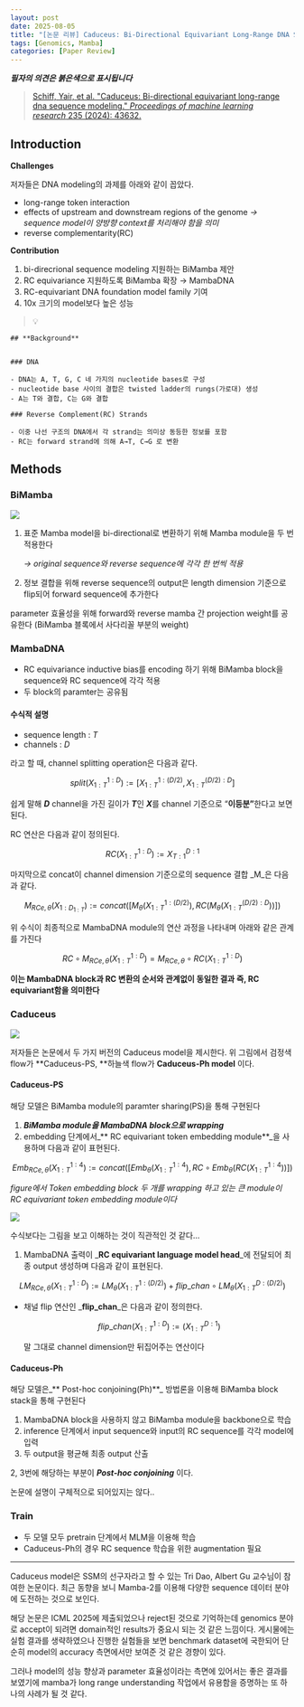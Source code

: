 ```yaml
---
layout: post
date: 2025-08-05
title: "[논문 리뷰] Caduceus: Bi-Directional Equivariant Long-Range DNA Sequence Modeling"
tags: [Genomics, Mamba]
categories: [Paper Review]
---
```


<span class="notion-red">_**필자의 의견은 붉은색으로 표시됩니다**_</span>


> [Schiff, Yair, et al. "Caduceus: Bi-directional equivariant long-range dna sequence modeling." ](https://pmc.ncbi.nlm.nih.gov/articles/PMC12189541/)[_Proceedings of machine learning research_](https://pmc.ncbi.nlm.nih.gov/articles/PMC12189541/)[ 235 (2024): 43632.](https://pmc.ncbi.nlm.nih.gov/articles/PMC12189541/)



## Introduction


**Challenges**


저자들은 DNA modeling의 과제를 아래와 같이 꼽았다.

- long-range token interaction
- effects of upstream and downstream regions of the genome 
_→ sequence model이 양방향 context를 처리해야 함을 의미_
- reverse complementarity(RC)

**Contribution**

1. bi-direcrional sequence modeling 지원하는 BiMamba 제안
1. RC equivariance 지원하도록 BiMamba 확장 → MambaDNA
1. RC-equivariant DNA foundation model family 기여
1. 10x 크기의 model보다 높은 성능

> 💡 


	## **Background**


	### DNA

	- DNA는 A, T, G, C 네 가지의 nucleotide bases로 구성
	- nucleotide base 사이의 결합은 twisted ladder의 rungs(가로대) 생성
	- A는 T와 결합, C는 G와 결합

	### Reverse Complement(RC) Strands

	- 이중 나선 구조의 DNA에서 각 strand는 의미상 동등한 정보를 포함
	- RC는 forward strand에 의해 A→T, C→G 로 변환


## Methods



### BiMamba


![](https://prod-files-secure.s3.us-west-2.amazonaws.com/542b861c-36a8-4051-84e5-8804b6728dba/2c247d59-7815-4980-99f0-8f0d21f445a7/image.png?X-Amz-Algorithm=AWS4-HMAC-SHA256&X-Amz-Content-Sha256=UNSIGNED-PAYLOAD&X-Amz-Credential=ASIAZI2LB466SBPNLIFB%2F20251010%2Fus-west-2%2Fs3%2Faws4_request&X-Amz-Date=20251010T060115Z&X-Amz-Expires=3600&X-Amz-Security-Token=IQoJb3JpZ2luX2VjEE4aCXVzLXdlc3QtMiJIMEYCIQCgZUOHji8mUhlHKNvG2nwfzrakSbhWqkGxNSuXljViogIhALrpMFqfug29r81TqQys9UY7U0eP0SFXd0Nb4oPTm1I6KogECOf%2F%2F%2F%2F%2F%2F%2F%2F%2F%2FwEQABoMNjM3NDIzMTgzODA1IgwAi6uBJZk0%2BZ5RY%2FMq3ANW%2B1M69JqC8xgI0Pey8IS%2FAcl9GPA3et2DsnunH8FepqjZ0UwnAyXyHtG4aVDBjnZM7kIORawNJl1k2eCSYXauHKfJ6sDQaq8EqlE6rtGz8W9%2FYPU8h0W8LIYSXyiu4KEB2FSLPj8IewR6H%2F%2BJzYveymYtt5qbxUo8ZpEiXwPDd9Kfc3IKMbbHa9BSBXW5ssTBofHKqMdNqs3KxIRCZxiXkr5DYtkZJGDlSViWhF6gCmfSO2OGtA3p17O1sQLn1Zts%2BXaIGKI5ZCmyUbHSyXDJVYmynyWsT0JRHfbp17VCU2q%2B4BdaFtJjPKKtL22Zrg8wR5tKm7j3TEb%2BpvHuAeVZ%2F4q2olH%2BF3OfZ9wqod%2FfdZ4lpTHbLrPQCCiEWHrWQbqZZrA0efAOcwNdIj9z9moeA4V6dlPvGZDtWCxFMhITYpQfR8gBBjYha708FcLH0HhTqjCsOx9aTpchf2K1OaFxbMgr3vQZbKdhLcBqVutPYjifI0xXGeyiKsGk5qeFBi2Vy1KM%2Fsow0QKLSJSWBpMHD7X8cw%2BnscBuApRMXMBExAVWl9PgfW6%2BdF%2B7v3oUN%2FV%2BLJUK3XcCK2wt80%2FHovdBS09n8JuSPZmjLMilKKU4LUMjRljk4%2BkWymSuJTCqvKLHBjqkAb5afdZRuvLrSjnMuJs9vll93xYHfZ5OUUuHxP091bRj%2Fo13M%2FJxG8PUM7eQ2iTYtPQF5%2BbcDv68fSKaauZ3XWdh0JAcGBfQC%2Fny3AhM10basEQ%2FMWX38SfmU0CPDp12S6Aog%2FeYgpPofeIR%2FtOpXSbuyA4eVaF0VI6Rx40on0IDrj%2BHHBW5cFZ844PJ9luy%2BLpQbfSZRy228bZUn2gA4rJEelOq&X-Amz-Signature=4f08a08d4851ece4827b87995b464072fab68a9a08609a7fb609e053bf3be2a1&X-Amz-SignedHeaders=host&x-amz-checksum-mode=ENABLED&x-id=GetObject)

1. 표준 Mamba model을 bi-directional로 변환하기 위해 Mamba module을 두 번 적용한다

	_→ original sequence와 reverse sequence에 각각 한 번씩 적용_

1. 정보 결합을 위해 reverse sequence의 output은 length dimension 기준으로 flip되어 forward sequence에 추가한다

parameter 효율성을 위해 forward와 reverse mamba 간 projection weight를 공유한다 (BiMamba 블록에서 사다리꼴 부분의 weight)



### MambaDNA

- RC equivariance inductive bias를 encoding 하기 위해 BiMamba block을 sequence와 RC sequence에 각각 적용
- 두 block의 paramter는 공유됨


#### 수식적 설명

- sequence length : _T_
- channels : _D_

라고 할 때,  channel splitting operation은 다음과 같다.


$$
split(X^{1:D}_{1:T}):=[X^{1:(D/2)}_{1:T},X^{(D/2):D}_{1:T}]
$$


<span class="notion-red">쉽게 말해 </span><span class="notion-red">_**D**_</span><span class="notion-red"> channel을 가진 길이가 </span><span class="notion-red">_**T**_</span><span class="notion-red">인 </span><span class="notion-red">_**X**_</span><span class="notion-red">를 channel 기준으로 “</span><span class="notion-red">**이등분”**</span><span class="notion-red">한다고 보면 된다.</span>


RC 연산은 다음과 같이 정의된다.


$$
RC(X^{1:D}_{1:T}):=X^{D:1}_{T:1}
$$


마지막으로 concat이 channel dimension 기준으로의 sequence 결합 _M_은 다음과 같다.


$$
M_{RCe,\theta}(X_{1:D_{1:T}}):=concat([M_{\theta}(X^{1:(D/2)}_{1:T}),RC(M_{\theta}(X^{(D/2):D}_{1:T}))])
$$


위 수식이 최종적으로 MambaDNA module의 연산 과정을 나타내며 아래와 같은 관계를 가진다


$$
RC\circ M_{RCe,\theta}(X^{1:D}_{1:T}) = M_{RCe,\theta} \circ RC(X^{1:D}_{1:T})
$$


**이는 MambaDNA block과 RC 변환의 순서와 관계없이 동일한 결과 즉, RC equivariant함을 의미한다**



### Caduceus


![](https://prod-files-secure.s3.us-west-2.amazonaws.com/542b861c-36a8-4051-84e5-8804b6728dba/f94a60d7-8145-473b-aef9-7c68d3ec604a/image.png?X-Amz-Algorithm=AWS4-HMAC-SHA256&X-Amz-Content-Sha256=UNSIGNED-PAYLOAD&X-Amz-Credential=ASIAZI2LB466SBPNLIFB%2F20251010%2Fus-west-2%2Fs3%2Faws4_request&X-Amz-Date=20251010T060115Z&X-Amz-Expires=3600&X-Amz-Security-Token=IQoJb3JpZ2luX2VjEE4aCXVzLXdlc3QtMiJIMEYCIQCgZUOHji8mUhlHKNvG2nwfzrakSbhWqkGxNSuXljViogIhALrpMFqfug29r81TqQys9UY7U0eP0SFXd0Nb4oPTm1I6KogECOf%2F%2F%2F%2F%2F%2F%2F%2F%2F%2FwEQABoMNjM3NDIzMTgzODA1IgwAi6uBJZk0%2BZ5RY%2FMq3ANW%2B1M69JqC8xgI0Pey8IS%2FAcl9GPA3et2DsnunH8FepqjZ0UwnAyXyHtG4aVDBjnZM7kIORawNJl1k2eCSYXauHKfJ6sDQaq8EqlE6rtGz8W9%2FYPU8h0W8LIYSXyiu4KEB2FSLPj8IewR6H%2F%2BJzYveymYtt5qbxUo8ZpEiXwPDd9Kfc3IKMbbHa9BSBXW5ssTBofHKqMdNqs3KxIRCZxiXkr5DYtkZJGDlSViWhF6gCmfSO2OGtA3p17O1sQLn1Zts%2BXaIGKI5ZCmyUbHSyXDJVYmynyWsT0JRHfbp17VCU2q%2B4BdaFtJjPKKtL22Zrg8wR5tKm7j3TEb%2BpvHuAeVZ%2F4q2olH%2BF3OfZ9wqod%2FfdZ4lpTHbLrPQCCiEWHrWQbqZZrA0efAOcwNdIj9z9moeA4V6dlPvGZDtWCxFMhITYpQfR8gBBjYha708FcLH0HhTqjCsOx9aTpchf2K1OaFxbMgr3vQZbKdhLcBqVutPYjifI0xXGeyiKsGk5qeFBi2Vy1KM%2Fsow0QKLSJSWBpMHD7X8cw%2BnscBuApRMXMBExAVWl9PgfW6%2BdF%2B7v3oUN%2FV%2BLJUK3XcCK2wt80%2FHovdBS09n8JuSPZmjLMilKKU4LUMjRljk4%2BkWymSuJTCqvKLHBjqkAb5afdZRuvLrSjnMuJs9vll93xYHfZ5OUUuHxP091bRj%2Fo13M%2FJxG8PUM7eQ2iTYtPQF5%2BbcDv68fSKaauZ3XWdh0JAcGBfQC%2Fny3AhM10basEQ%2FMWX38SfmU0CPDp12S6Aog%2FeYgpPofeIR%2FtOpXSbuyA4eVaF0VI6Rx40on0IDrj%2BHHBW5cFZ844PJ9luy%2BLpQbfSZRy228bZUn2gA4rJEelOq&X-Amz-Signature=ab11508c83a5d6f7c50bc01861453a3ab136886ab732f7b78d84bbcc50c733ef&X-Amz-SignedHeaders=host&x-amz-checksum-mode=ENABLED&x-id=GetObject)


저자들은 논문에서 두 가지 버전의 Caduceus model을 제시한다. 위 그림에서 검정색 flow가 **Caduceus-PS, **하늘색 flow가 **Caduceus-Ph model** 이다.



#### Caduceus-PS


해당 모델은 BiMamba module의 paramter sharing(PS)을 통해 구현된다

1. _**BiMamba module을 MambaDNA block으로 wrapping**_
1. embedding 단계에서_** RC equivariant token embedding module**_을 사용하며 다음과 같이 표현된다.

$$
Emb_{RCe,\theta}(X^{1:4}_{1:T}):=concat([Emb_{\theta}(X^{1:4}_{1:T}),RC \circ Emb_{\theta}(RC(X^{1:4}_{1:T}))])
$$


_figure에서 Token embedding block 두 개를 wrapping 하고 있는 큰 module이 RC equivariant token embedding module이다_


![](https://prod-files-secure.s3.us-west-2.amazonaws.com/542b861c-36a8-4051-84e5-8804b6728dba/b175e4da-71eb-4e91-8c23-a06dabe673c9/image.png?X-Amz-Algorithm=AWS4-HMAC-SHA256&X-Amz-Content-Sha256=UNSIGNED-PAYLOAD&X-Amz-Credential=ASIAZI2LB466SBPNLIFB%2F20251010%2Fus-west-2%2Fs3%2Faws4_request&X-Amz-Date=20251010T060116Z&X-Amz-Expires=3600&X-Amz-Security-Token=IQoJb3JpZ2luX2VjEE4aCXVzLXdlc3QtMiJIMEYCIQCgZUOHji8mUhlHKNvG2nwfzrakSbhWqkGxNSuXljViogIhALrpMFqfug29r81TqQys9UY7U0eP0SFXd0Nb4oPTm1I6KogECOf%2F%2F%2F%2F%2F%2F%2F%2F%2F%2FwEQABoMNjM3NDIzMTgzODA1IgwAi6uBJZk0%2BZ5RY%2FMq3ANW%2B1M69JqC8xgI0Pey8IS%2FAcl9GPA3et2DsnunH8FepqjZ0UwnAyXyHtG4aVDBjnZM7kIORawNJl1k2eCSYXauHKfJ6sDQaq8EqlE6rtGz8W9%2FYPU8h0W8LIYSXyiu4KEB2FSLPj8IewR6H%2F%2BJzYveymYtt5qbxUo8ZpEiXwPDd9Kfc3IKMbbHa9BSBXW5ssTBofHKqMdNqs3KxIRCZxiXkr5DYtkZJGDlSViWhF6gCmfSO2OGtA3p17O1sQLn1Zts%2BXaIGKI5ZCmyUbHSyXDJVYmynyWsT0JRHfbp17VCU2q%2B4BdaFtJjPKKtL22Zrg8wR5tKm7j3TEb%2BpvHuAeVZ%2F4q2olH%2BF3OfZ9wqod%2FfdZ4lpTHbLrPQCCiEWHrWQbqZZrA0efAOcwNdIj9z9moeA4V6dlPvGZDtWCxFMhITYpQfR8gBBjYha708FcLH0HhTqjCsOx9aTpchf2K1OaFxbMgr3vQZbKdhLcBqVutPYjifI0xXGeyiKsGk5qeFBi2Vy1KM%2Fsow0QKLSJSWBpMHD7X8cw%2BnscBuApRMXMBExAVWl9PgfW6%2BdF%2B7v3oUN%2FV%2BLJUK3XcCK2wt80%2FHovdBS09n8JuSPZmjLMilKKU4LUMjRljk4%2BkWymSuJTCqvKLHBjqkAb5afdZRuvLrSjnMuJs9vll93xYHfZ5OUUuHxP091bRj%2Fo13M%2FJxG8PUM7eQ2iTYtPQF5%2BbcDv68fSKaauZ3XWdh0JAcGBfQC%2Fny3AhM10basEQ%2FMWX38SfmU0CPDp12S6Aog%2FeYgpPofeIR%2FtOpXSbuyA4eVaF0VI6Rx40on0IDrj%2BHHBW5cFZ844PJ9luy%2BLpQbfSZRy228bZUn2gA4rJEelOq&X-Amz-Signature=cd6408e8ec81a219dabb8bfa84e0460a91cee0c86d79df7cd8cdedce1c645d41&X-Amz-SignedHeaders=host&x-amz-checksum-mode=ENABLED&x-id=GetObject)


<span class="notion-red">수식보다는 그림을 보고 이해하는 것이 직관적인 것 같다…</span>

1. MambaDNA 출력이 _**RC equivariant language model head**_에 전달되어 최종 output 생성하며 다음과 같이 표현된다.

$$
LM_{RCe,\theta}(X^{1:D}_{1:T}):= LM_{\theta}(X^{1:(D/2)}_{1:T})+flip\_chan\circ LM_{\theta}(X^{D:(D/2)}_{1:T})
$$

- 채널 flip 연산인 _**flip\_chan**_은 다음과 같이 정의한다.

	$$
	flip\_chan(X^{1:D}_{1:T}):=(X^{D:1}_{1:T})
	$$


	말 그대로 channel dimension만 뒤집어주는 연산이다



#### Caduceus-Ph


해당 모델은_** Post-hoc conjoining(Ph)**_ 방법론을 이용해 BiMamba block stack을 통해 구현된다

1. MambaDNA block을 사용하지 않고 BiMamba module을 backbone으로 학습
1. inference 단계에서 input sequence와 input의 RC sequence를 각각 model에 입력
1. 두 output을 평균해 최종 output 산출

2, 3번에 해당하는 부분이 _**Post-hoc conjoining**_ 이다.


<span class="notion-red">논문에 설명이 구체적으로 되어있지는 않다..</span>



### Train

- 두 모델 모두 pretrain 단계에서 MLM을 이용해 학습
- Caduceus-Ph의 경우 RC sequence 학습을 위한 augmentation 필요

---


<span class="notion-red">Caduceus model은 SSM의 선구자라고 할 수 있는 Tri Dao, Albert Gu 교수님이 참여한 논문이다. 최근 동향을 보니 Mamba-2를 이용해 다양한 sequence 데이터 분야에 도전하는 것으로 보인다.</span>


<span class="notion-red">해당 논문은 ICML 2025에 제출되었으나 reject된 것으로 기억하는데 genomics 분야로 accept이 되려면 domain적인 results가 중요시 되는 것 같은 느낌이다. 게시물에는 실험 결과를 생략하였으나 진행한 실험들을 보면 benchmark dataset에 국한되어 단순히 model의 accuracy 측면에서만 보여준 것 같은 경향이 있다.</span>


<span class="notion-red">그러나 model의 성능 향상과 parameter 효율성이라는 측면에 있어서는 좋은 결과를 보였기에 mamba가 long range understanding 작업에서 유용함을 증명하는 또 하나의 사례가 될 것 같다.</span>

